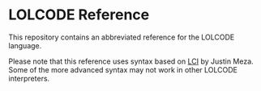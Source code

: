 LOLCODE Reference
=================

This repository contains an abbreviated reference for the LOLCODE language.

Please note that this reference uses syntax based on [LCI](https://github.com/justinmeza/lci) by Justin Meza. Some of the more advanced syntax may not work in other LOLCODE interpreters.
